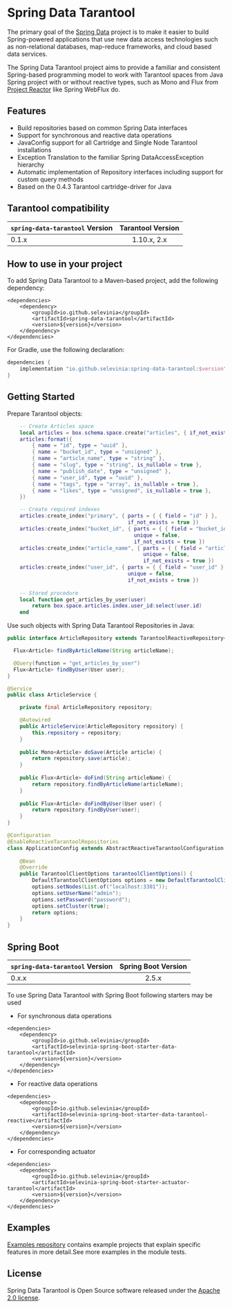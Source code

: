 # Spring Data Tarantool
The primary goal of the [Spring Data](https://projects.spring.io/spring-data)
project is to make it easier to build Spring-powered applications that
use new data access technologies such as non-relational databases,
map-reduce frameworks, and cloud based data services.

The Spring Data Tarantool project aims to provide a familiar and consistent Spring-based programming
model to work with Tarantool spaces from Java Spring project with or without reactive types, such as Mono and Flux
from [Project Reactor](https://projectreactor.io/) like Spring WebFlux do.

## Features
* Build repositories based on common Spring Data interfaces
* Support for synchronous and reactive data operations
* JavaConfig support for all Cartridge and Single Node Tarantool installations
* Exception Translation to the familiar Spring DataAccessException hierarchy
* Automatic implementation of Repository interfaces including support for custom query methods
* Based on the 0.4.3 Tarantool cartridge-driver for Java

## Tarantool compatibility
|`spring-data-tarantool` Version | Tarantool Version
| :----------- | :----: |
| 0.1.x | 1.10.x, 2.x

## How to use in your project

To add Spring Data Tarantool to a Maven-based project, add the following dependency:
```maven
<dependencies>
	<dependency>
		<groupId>io.github.selevinia</groupId>
		<artifactId>spring-data-tarantool</artifactId>
		<version>${version}</version>
	</dependency>
</dependencies>
```

For Gradle, use the following declaration:
```gradle
dependencies {
    implementation "io.github.selevinia:spring-data-tarantool:$version"
}
```

## Getting Started
Prepare Tarantool objects:
```lua
    -- Create Articles space
    local articles = box.schema.space.create("articles", { if_not_exists = true })
    articles:format({
        { name = "id", type = "uuid" },
        { name = "bucket_id", type = "unsigned" },
        { name = "article_name", type = "string" },
        { name = "slug", type = "string", is_nullable = true },
        { name = "publish_date", type = "unsigned" },
        { name = "user_id", type = "uuid" },
        { name = "tags", type = "array", is_nullable = true },
        { name = "likes", type = "unsigned", is_nullable = true },
    })

    -- Create required indexes
    articles:create_index("primary", { parts = { { field = "id" } },
                                       if_not_exists = true })
    articles:create_index("bucket_id", { parts = { { field = "bucket_id" } },
                                         unique = false,
                                         if_not_exists = true })
    articles:create_index("article_name", { parts = { { field = "article_name" } },
                                            unique = false,
                                            if_not_exists = true })
    articles:create_index("user_id", { parts = { { field = "user_id" } },
                                       unique = false,
                                       if_not_exists = true })
    
    -- Stored procedure
    local function get_articles_by_user(user)
        return box.space.articles.index.user_id:select(user.id)
    end
```
Use such objects with Spring Data Tarantool Repositories in Java:
```java
public interface ArticleRepository extends TarantoolReactiveRepository<Article, UUID> {

  Flux<Article> findByArticleName(String articleName);

  @Query(function = "get_articles_by_user")
  Flux<Article> findByUser(User user);
}

@Service
public class ArticleService {

    private final ArticleRepository repository;

    @Autowired
    public ArticleService(ArticleRepository repository) {
        this.repository = repository;
    }
    
    public Mono<Article> doSave(Article article) {
        return repository.save(article);
    }
    
    public Flux<Article> doFind(String articleName) {
        return repository.findByArticleName(articleName);
    }
    
    public Flux<Article> doFindByUser(User user) {
        return repository.findByUser(user);
    }
}

@Configuration
@EnableReactiveTarantoolRepositories
class ApplicationConfig extends AbstractReactiveTarantoolConfiguration {
    
    @Bean
    @Override
    public TarantoolClientOptions tarantoolClientOptions() {
        DefaultTarantoolClientOptions options = new DefaultTarantoolClientOptions();
        options.setNodes(List.of("localhost:3301"));
        options.setUserName("admin");
        options.setPassword("password");
        options.setCluster(true);
        return options;
    }
}
```

## Spring Boot

|`spring-data-tarantool` Version | Spring Boot Version
| :----------- | :----: |
|0.x.x | 2.5.x

To use Spring Data Tarantool with Spring Boot following starters may be used
* For synchronous data operations
```maven
<dependencies>
	<dependency>
		<groupId>io.github.selevinia</groupId>
		<artifactId>selevinia-spring-boot-starter-data-tarantool</artifactId>
		<version>${version}</version>
	</dependency>
</dependencies>
```

* For reactive data operations
```maven
<dependencies>
	<dependency>
		<groupId>io.github.selevinia</groupId>
		<artifactId>selevinia-spring-boot-starter-data-tarantool-reactive</artifactId>
		<version>${version}</version>
	</dependency>
</dependencies>
```

* For corresponding actuator
```maven
<dependencies>
	<dependency>
		<groupId>io.github.selevinia</groupId>
		<artifactId>selevinia-spring-boot-starter-actuator-tarantool</artifactId>
		<version>${version}</version>
	</dependency>
</dependencies>
```


## Examples
[Examples repository](https://github.com/selevinia/spring-data-tarantool-examples) contains example projects that explain specific features in more detail.See more examples in the module tests.

## License

Spring Data Tarantool is Open Source software released under the [Apache 2.0 license](https://www.apache.org/licenses/LICENSE-2.0.html).